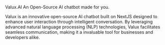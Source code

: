 Valux.AI
An Open-Source AI chatbot made for you.

Valux is an innovative open-source AI chatbot built on NextJS designed to enhance user interaction through intelligent conversation. 
By leveraging advanced natural language processing (NLP) technologies, Valux facilitates seamless communication, making it 
a invaluable tool for businesses and developers alike.
